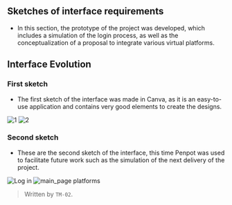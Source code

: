 ## Sketches of interface requirements
- In this section, the prototype of the project was developed, which includes a simulation of the login process, 
as well as the conceptualization of a proposal to integrate various virtual platforms.

## Interface Evolution
### First sketch
- The first sketch of the interface was made in Canva, as it is an easy-to-use application and contains very good elements to create the designs.

![1](https://github.com/user-attachments/assets/e86f30de-65c8-45d9-a2f4-9d85480d5443)  ![2](https://github.com/user-attachments/assets/c23947aa-7023-438e-865f-6a633c14d909)

### Second sketch 
- These are the second sketch of the interface, this time Penpot was used to facilitate future work such as the simulation of the next delivery of the project.  

![Log in](https://github.com/user-attachments/assets/6ae37684-2358-4dcb-af5b-d78bd8be7636)  ![main_page platforms](https://github.com/user-attachments/assets/0c987877-0ddc-4a2c-a998-c8dc0b4f0cc9) 


>Written by `TM-02`.
